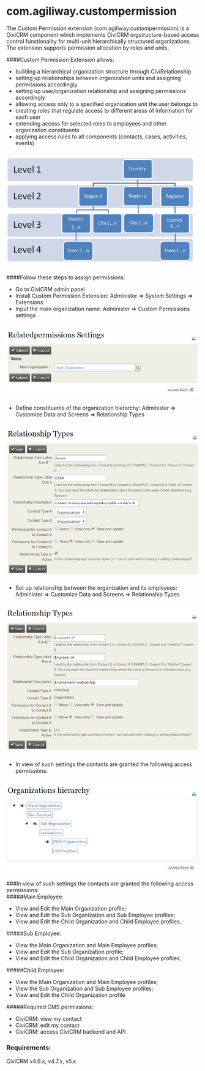# com.agiliway.custompermission

The Custom Permission extension (com.agiliway.custompermission) is a CiviCRM component which implements CiviCRM orgstructure-based access control functionality for multi-unit hierarchically structured organizations. The extension supports permission allocation by roles and units.   

####Custom Permission Extension allows:
* building a hierarchical organization structure through CiviRelationship  
* setting up relationships between organization units and assigning permissions accordingly 
* setting up user/organization relationship and assigning permissions accordingly 
* allowing access only to a specified organization unit the user belongs to 
* creating roles that regulate access to different areas of information for each user 
* extending access for selected roles to employees and other organization constituents 
* applying access rules to all components (contacts, cases, activities, events) 
## ![Screenshot](./images/Hierarchy.png)
####Follow these steps to assign permissions: 
* Go to CiviCRM admin panel 
* Install Custom Permission Extension: Administer => System Settings => Extensions  
* Input the main organization name: Administer => Сustom Permissions settings 
## ![Screenshot](./images/Settings.png)
* Define constituents of the organization hierarchy: Administer => Customize Data and Screens => Relationship Types 
## ![Screenshot](./images/RelationshipTypes.png)
* Set up relationship between the organization and its employees: Administer => Customize Data and Screens => Relationship Types
## ![Screenshot](./images/RelationshipTypesEmployeeOF.png)
* In view of such settings the contacts are granted the following access permissions:  
## ![Screenshot](./images/OrganizationHierarchy.png)

###In view of such settings the contacts are granted the following access permissions:  
#####Main Employee:
* View and Edit the Main Organization profile; 
* View and Edit the Sub Organization and Sub Employee profiles; 
* View and Edit the Child Organization and Child Employee profiles. 

#####Sub Employee:
* View the Main Organization and Main Employee profiles; 
* View and Edit the Sub Organization profile; 
* View and Edit the Child Organization and Child Employee profiles. 

#####Child Employee: 
* View the Main Organization and Main Employee profiles; 
* View the Sub Organization and Sub Employee profiles; 
* View and Edit the Child Organization profile 

#####Required CMS permissions: 
* CiviCRM: view my contact 
* CiviCRM: edit my contact 
* CiviCRM: access CiviCRM backend and API 

### Requirements:
CiviCRM v4.6.x, v4.7.x, v5.x 
